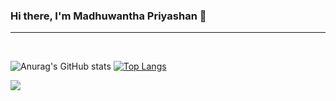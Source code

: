 ### Hi there, I'm Madhuwantha Priyashan 👋
<hr>
<br />

![Anurag's GitHub stats](https://github-readme-stats.vercel.app/api?username=madhuwantha&theme=swift&show_icons=true) [![Top Langs](https://github-readme-stats.vercel.app/api/top-langs/?username=madhuwantha&layout=compact)](https://github.com/madhuwantha/github-readme-stats)



![](https://visitor-badge.laobi.icu/badge?page_id=madhuwantha)

<!--
**madhuwantha/madhuwantha** is a ✨ _special_ ✨ repository because its `README.md` (this file) appears on your GitHub profile.

Here are some ideas to get you started:

- 🔭 I’m currently working on ...
- 🌱 I’m currently learning ...
- 👯 I’m looking to collaborate on ...
- 🤔 I’m looking for help with ...
- 💬 Ask me about ...
- 📫 How to reach me: ...
- 😄 Pronouns: ...
- ⚡ Fun fact: ...
-->


[website]: https://madhuwantha.equitem-soft.com/
